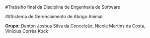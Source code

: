 #Trabalho final da Disciplina de Engenharia de Software

##Sistema de Gerenciamento de Abrigo Animal

**Grupo:** Danton Joshua Silva da Conceição, Nicole Martins da Costa, Vinícius Corrêa Kock
